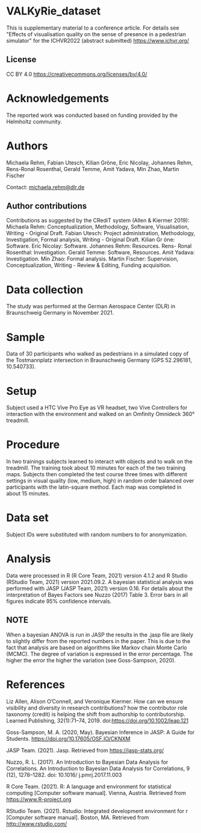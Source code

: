 # VALKyRie_dataset
This is supplementary material to a conference article. For details see "Effects of visualisation quality on the sense of presence in a pedestrian simulator" for the ICHVR2022 (abstract submitted) https://www.ichvr.org/

## License
CC BY 4.0 https://creativecommons.org/licenses/by/4.0/ 

# Acknowledgements
The reported work was conducted based on funding provided by the Helmholtz community.

# Authors
Michaela Rehm, Fabian Utesch, Kilian Gröne, Eric Nicolay, Johannes Rehm, Rens-Ronal Rosenthal, Gerald Temme, Amit Yadava, Min Zhao, Martin Fischer

Contact: michaela.rehm@dlr.de

## Author contributions
Contributions as suggested by the CRediT system (Allen & Kiermer 2019): Michaela Rehm: Conceptualization,
Methodology, Software, Visualisation, Writing - Original Draft. Fabian Utesch: Project
administration, Methodology, Investigation, Formal analysis, Writing - Original Draft. Kilian
Gr ̈one: Software. Eric Nicolay: Software. Johannes Rehm: Resources. Rens-
Ronal Rosenthal: Investigation. Gerald Temme: Software, Resources. Amit Yadava:
Investigation. Min Zhao: Formal analysis. Martin Fischer: Supervision, Conceptualization,
Writing - Review & Editing, Funding acquisition.

# Data collection
The study was performed at the German Aerospace Center (DLR) in Braunschweig Germany in November 2021.

# Sample
Data of 30 participants who walked as pedestrians in a simulated copy of the Tostmannplatz intersection in Braunschweig Germany (GPS 52.296181, 10.540733). 

# Setup
Subject used a HTC Vive Pro Eye as VR headset, two Vive Controllers for interaction with the environment and walked on an Omfinity Omnideck 360° treadmill.

# Procedure
In two trainings subjects learned to interact with objects and to walk on the treadmill. The training took about 10 minutes for each of the two training maps.
Subjects then completed the test course three times with different settings in visual quality (low, medium, high) in random order balanced over participants with the latin-square method. Each map was completed in about 15 minutes.

# Data set
Subject IDs were substituted with random numbers to for anonymization.

# Analysis
Data were processed in R (R Core Team, 2021) version 4.1.2 and R Studio (RStudio Team, 2021)
version 2021.09.2. A bayesian statistical analysis was performed with JASP (JASP Team, 2021)
version 0.16. For details about the interpretation of Bayes Factors see Nuzzo (2017) Table 3.
Error bars in all figures indicate 95% confidence intervals.

## NOTE
When a bayesian ANOVA is run in JASP the results in the .jasp file are likely to slightly differ from the reported numbers in the paper. This is due to the fact that analysis are based on algorithms like Markov chain Monte Carlo (MCMC). The degree of variation is expressed in the error percentage. The higher the error the higher the variation (see Goss-Sampson, 2020).

# References

Liz Allen, Alison O’Connell, and Veronique Kiermer. How can we ensure visibility and diversity in research contributions? how the contributor role taxonomy (credit) is helping the shift from authorship to contributorship. Learned Publishing, 32(1):71–74, 2019. doi:https://doi.org/10.1002/leap.121

Goss-Sampson, M. A. (2020, May). Bayesian Inference in JASP: A Guide for Students. https://doi.org/10.17605/OSF.IO/CKNXM

JASP Team. (2021). Jasp. Retrieved from https://jasp-stats.org/

Nuzzo, R. L. (2017). An Introduction to Bayesian Data Analysis for Correlations. An
Introduction to Bayesian Data Analysis for Correlations, 9 (12), 1278–1282. doi: 10.1016/
j.pmrj.2017.11.003

R Core Team. (2021). R: A language and environment for statistical computing [Computer
software manual]. Vienna, Austria. Retrieved from https://www.R-project.org

RStudio Team. (2021). Rstudio: Integrated development environment for r [Computer software
manual]. Boston, MA. Retrieved from http://www.rstudio.com/